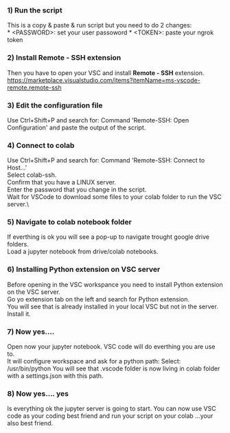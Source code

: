 ### 1) Run the script
This is a copy & paste & run script but you need to do 2 changes:\
     * \<PASSWORD\>: set your user passoword
     * \<TOKEN\>: paste your ngrok token

### 2) Install Remote - SSH extension
Then you have to open your VSC and install __Remote - SSH__ extension.\
https://marketplace.visualstudio.com/items?itemName=ms-vscode-remote.remote-ssh

### 3) Edit the configuration file
Use Ctrl+Shift+P and search for: Command 'Remote-SSH: Open Configuration' and paste the output of the script.

### 4) Connect to colab
Use Ctrl+Shift+P and search for: Command 'Remote-SSH: Connect to Host...'\
Select colab-ssh.\
Confirm that you have a LINUX server.\
Enter the password that you change in the script.\
Wait for VSCode to download some files to your colab folder to run the VSC server.\

### 5) Navigate to colab notebook folder
If everthing is ok you will see a pop-up to navigate trought google drive folders.\
Load a jupyter notebook from drive/colab notebooks.

### 6) Installing Python extension on VSC server
Before opening in the VSC workspance you need to install Python extension on the VSC server.\
Go yo extension tab on the left and search for Python extension.\
You will see that is already installed in your local VSC but not in the server. Install it.

### 7) Now yes....
Open now your jupyter notebook. VSC code will do everthing you are use to.\
It will configure workspace and ask for a python path: Select: /usr/bin/python
You will see that .vscode folder is now living in colab folder with a settings.json with this path.

### 8) Now yes.... yes
Is everything ok the jupyter server is going to start. You can now use VSC code as your coding best friend and run your script on your colab ...your also best friend.
